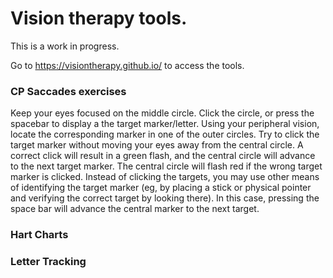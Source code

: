 # Vision therapy tools.
This is a work in progress. 

Go to https://visiontherapy.github.io/ to access the tools.

### CP Saccades exercises
Keep your eyes focused on the middle circle. Click the circle, or press the spacebar to display a the target marker/letter. Using your peripheral vision, locate the corresponding marker in one of the outer circles. Try to click the target marker without moving your eyes away from the central circle. A correct click will result in a green flash, and the central circle will advance to the next target marker. The central circle will flash red if the wrong target marker is clicked. 
Instead of clicking the targets, you may use other means of identifying the target marker (eg, by placing a stick or physical pointer and verifying the correct target by looking there). In this case, pressing the space bar will advance the central marker to the next target.

### Hart Charts


### Letter Tracking


